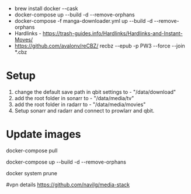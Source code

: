 * brew install docker --cask
* docker-compose up --build -d --remove-orphans
* docker-compose -f manga-downloader.yml up --build -d --remove-orphans
* Hardlinks - https://trash-guides.info/Hardlinks/Hardlinks-and-Instant-Moves/
* https://github.com/avalonv/reCBZ/
recbz --epub -p PW3 --force --join *.cbz  

# Setup
1. change the default save path in qbit settings to - "/data/download"
2. add the root folder in sonarr to - "/data/media/tv"
3. add the root folder in radarr to - "/data/media/movies"
4. Setup sonarr and radarr and connect to prowlarr and qbit.


# Update images
<!-- Pull images -->
docker-compose pull
<!-- Recreate container -->
docker-compose up --build -d --remove-orphans
<!-- Delete unused images -->
docker system prune


#vpn details
https://github.com/navilg/media-stack